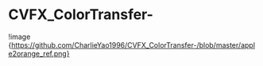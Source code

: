 # CVFX_ColorTransfer-
!image {https://github.com/CharlieYao1996/CVFX_ColorTransfer-/blob/master/apple2orange_ref.png}
